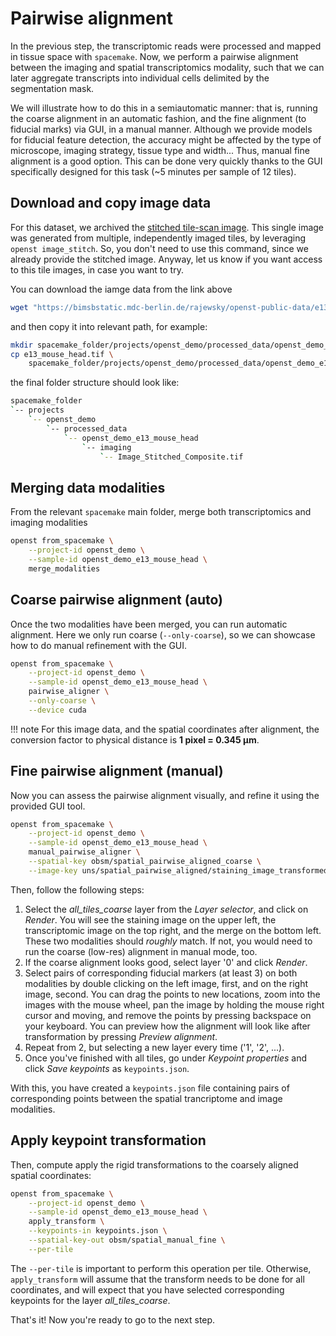 # Pairwise alignment

In the previous step, the transcriptomic reads were processed and mapped in tissue space with `spacemake`.
Now, we perform a pairwise alignment between the imaging and spatial transcriptomics modality, such that
we can later aggregate transcripts into individual cells delimited by the segmentation mask.

We will illustrate how to do this in a semiautomatic manner: that is, running the coarse alignment in
an automatic fashion, and the fine alignment (to fiducial marks) via GUI, in a manual manner. Although we
provide models for fiducial feature detection, the accuracy might be affected by the type of microscope,
imaging strategy, tissue type and width... Thus, manual fine alignment is a good option. This can be done
very quickly thanks to the GUI specifically designed for this task (~5 minutes per sample of 12 tiles).


## Download and copy image data

For this dataset, we archived the [stitched tile-scan image](https://bimsbstatic.mdc-berlin.de/rajewsky/openst-public-data/e13_mouse_head.tif). 
This single image was generated from multiple, independently imaged tiles, by leveraging `openst image_stitch`. So, 
you don't need to use this command, since we already provide the stitched image. Anyway, let us know
if you want access to this tile images, in case you want to try.

You can download the iamge data from the link above

```bash
wget "https://bimsbstatic.mdc-berlin.de/rajewsky/openst-public-data/e13_mouse_head.tif"
```

and then copy it into relevant path, for example:

```bash
mkdir spacemake_folder/projects/openst_demo/processed_data/openst_demo_e13_mouse_head/imaging
cp e13_mouse_head.tif \
    spacemake_folder/projects/openst_demo/processed_data/openst_demo_e13_mouse_head/imaging/Image_Stitched_Composite.tif
```


the final folder structure should look like:

```sh
spacemake_folder
`-- projects
    `-- openst_demo
        `-- processed_data
            `-- openst_demo_e13_mouse_head
                `-- imaging
                    `-- Image_Stitched_Composite.tif
```

## Merging data modalities

From the relevant `spacemake` main folder, merge both transcriptomics and imaging modalities

```bash
openst from_spacemake \
    --project-id openst_demo \
    --sample-id openst_demo_e13_mouse_head \
    merge_modalities
```


## Coarse pairwise alignment (auto)
Once the two modalities have been merged, you can run automatic alignment. Here we only run coarse (`--only-coarse`),
so we can showcase how to do manual refinement with the GUI.

```sh
openst from_spacemake \
    --project-id openst_demo \
    --sample-id openst_demo_e13_mouse_head \
    pairwise_aligner \
    --only-coarse \
    --device cuda
```

!!! note
    For this image data, and the spatial coordinates after alignment, the conversion factor to physical distance is **1 pixel = 0.345 µm**.

## Fine pairwise alignment (manual)

Now you can assess the pairwise alignment visually, and refine it using the provided GUI tool. 

```sh
openst from_spacemake \
    --project-id openst_demo \
    --sample-id openst_demo_e13_mouse_head \
    manual_pairwise_aligner \
    --spatial-key obsm/spatial_pairwise_aligned_coarse \
    --image-key uns/spatial_pairwise_aligned/staining_image_transformed
```

Then, follow the following steps:

1. Select the *all_tiles_coarse* layer from the *Layer selector*, and click on *Render*. You will see the staining image on the upper left,
   the transcriptomic image on the top right, and the merge on the bottom left. These two modalities should *roughly* match. If not, you would need to
   run the coarse (low-res) alignment in manual mode, too.
2. If the coarse alignment looks good, select layer '0' and click *Render*.
3. Select pairs of corresponding fiducial markers (at least 3) on both modalities by double clicking on the left image, first, and on the right image, second. You can drag the points to new locations, zoom into the images with the mouse wheel, pan the image by holding the mouse right cursor and moving, and remove the points by pressing backspace on your keyboard. You can preview how the alignment will look like after transformation by pressing *Preview alignment*.
4. Repeat from 2, but selecting a new layer every time ('1', '2', ...).
5. Once you've finished with all tiles, go under *Keypoint properties* and click *Save keypoints* as `keypoints.json`.

With this, you have created a `keypoints.json` file containing pairs of corresponding points between the
spatial trancriptome and image modalities. 

## Apply keypoint transformation
Then, compute apply the rigid transformations to the coarsely aligned spatial coordinates:

```sh
openst from_spacemake \
    --project-id openst_demo \
    --sample-id openst_demo_e13_mouse_head \
    apply_transform \
    --keypoints-in keypoints.json \
    --spatial-key-out obsm/spatial_manual_fine \
    --per-tile
```

The `--per-tile` is important to perform this operation per tile. Otherwise, `apply_transform` will assume
that the transform needs to be done for all coordinates, and will expect that you have selected corresponding
keypoints for the layer *all_tiles_coarse*.

That's it! Now you're ready to go to the next step.